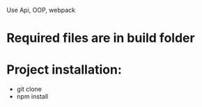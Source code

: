 Use Api, OOP, webpack
# Required files are in build folder

# Project installation:
- git clone
- npm install
